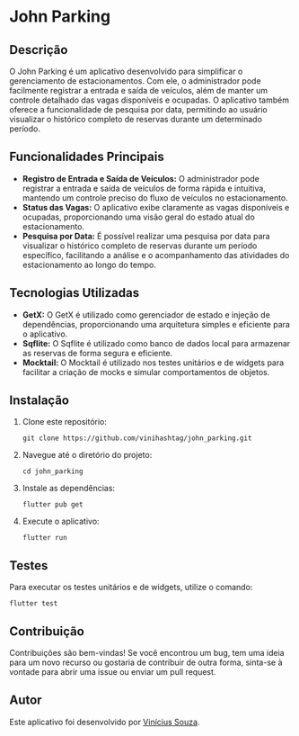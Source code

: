 # John Parking

## Descrição
O John Parking é um aplicativo desenvolvido para simplificar o gerenciamento de estacionamentos. Com ele, o administrador pode facilmente registrar a entrada e saída de veículos, além de manter um controle detalhado das vagas disponíveis e ocupadas. O aplicativo também oferece a funcionalidade de pesquisa por data, permitindo ao usuário visualizar o histórico completo de reservas durante um determinado período.

## Funcionalidades Principais
- **Registro de Entrada e Saída de Veículos:** O administrador pode registrar a entrada e saída de veículos de forma rápida e intuitiva, mantendo um controle preciso do fluxo de veículos no estacionamento.
- **Status das Vagas:** O aplicativo exibe claramente as vagas disponíveis e ocupadas, proporcionando uma visão geral do estado atual do estacionamento.
- **Pesquisa por Data:** É possível realizar uma pesquisa por data para visualizar o histórico completo de reservas durante um período específico, facilitando a análise e o acompanhamento das atividades do estacionamento ao longo do tempo.

## Tecnologias Utilizadas
- **GetX:** O GetX é utilizado como gerenciador de estado e injeção de dependências, proporcionando uma arquitetura simples e eficiente para o aplicativo.
- **Sqflite:** O Sqflite é utilizado como banco de dados local para armazenar as reservas de forma segura e eficiente.
- **Mocktail:** O Mocktail é utilizado nos testes unitários e de widgets para facilitar a criação de mocks e simular comportamentos de objetos.

## Instalação
1. Clone este repositório:
   ```
   git clone https://github.com/vinihashtag/john_parking.git
   ```

2. Navegue até o diretório do projeto:
   ```
   cd john_parking
   ```

3. Instale as dependências:
   ```
   flutter pub get
   ```

4. Execute o aplicativo:
   ```
   flutter run
   ```

## Testes
Para executar os testes unitários e de widgets, utilize o comando:
```
flutter test
```

## Contribuição
Contribuições são bem-vindas! Se você encontrou um bug, tem uma ideia para um novo recurso ou gostaria de contribuir de outra forma, sinta-se à vontade para abrir uma issue ou enviar um pull request.

## Autor
Este aplicativo foi desenvolvido por [Vinícius Souza](https://github.com/https://github.com/vinihashtag).

